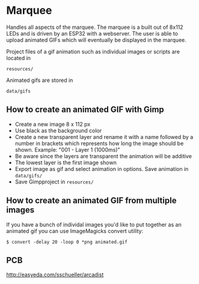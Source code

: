 # Marquee
Handles all aspects of the marquee. The marquee is a built out of 8x112 LEDs and is driven by an ESP32 with a webserver. The user is able to upload animated GIFs which will eventually be displayed in the marquee.

Project files of a gif animation such as individual images or scripts are located in
```
resources/
```
Animated gifs are stored in 
```
data/gifs
```

## How to create an animated GIF with Gimp
- Create a new image 8 x 112 px
- Use black as the background color
- Create a new transparent layer and rename it with a name followed by a number in brackets which represents how long the image should be shown. Example: "001 - Layer 1 (1000ms)"
- Be aware since the layers are transparent the animation will be additive
- The lowest layer is the first image shown
- Export image as gif and select animation in options. Save animation in `data/gifs/`
- Save Gimpproject in `resources/`

## How to create an animated GIF from multiple images
If you have a bunch of individal images you'd like to put together as an animated gif you can use ImageMagicks convert utility:
```
$ convert -delay 20 -loop 0 *png animated.gif
```

## PCB
http://easyeda.com/sschueller/arcadist